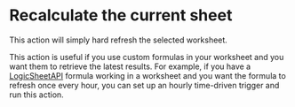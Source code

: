 # Recalculate the current sheet

This action will simply hard refresh the selected worksheet.&#x20;

This action is useful if you use custom formulas in your worksheet and you want them to retrieve the latest results. For example, if you have a [LogicSheetAPI](../../functions/pull-from-an-api/the-logicsheetapi-formula.md) formula working in a worksheet and you want the formula to refresh once every hour, you can set up an hourly time-driven trigger and run this action.
